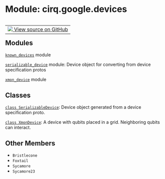 <div itemscope itemtype="http://developers.google.com/ReferenceObject">
<meta itemprop="name" content="cirq.google.devices" />
<meta itemprop="path" content="Stable" />
<meta itemprop="property" content="Bristlecone"/>
<meta itemprop="property" content="Foxtail"/>
<meta itemprop="property" content="Sycamore"/>
<meta itemprop="property" content="Sycamore23"/>
</div>

# Module: cirq.google.devices

<!-- Insert buttons and diff -->

<table class="tfo-notebook-buttons tfo-api" align="left">

<td>
  <a target="_blank" href="https://github.com/quantumlib/cirq/tree/master/cirq/google/devices/__init__.py">
    <img src="https://www.tensorflow.org/images/GitHub-Mark-32px.png" />
    View source on GitHub
  </a>
</td>
</table>







## Modules

[`known_devices`](../../cirq/google/devices/known_devices.md) module

[`serializable_device`](../../cirq/google/devices/serializable_device.md) module: Device object for converting from device specification protos

[`xmon_device`](../../cirq/google/devices/xmon_device.md) module

## Classes

[`class SerializableDevice`](../../cirq/google/SerializableDevice.md): Device object generated from a device specification proto.

[`class XmonDevice`](../../cirq/google/XmonDevice.md): A device with qubits placed in a grid. Neighboring qubits can interact.

## Other Members

* `Bristlecone` <a id="Bristlecone"></a>
* `Foxtail` <a id="Foxtail"></a>
* `Sycamore` <a id="Sycamore"></a>
* `Sycamore23` <a id="Sycamore23"></a>
